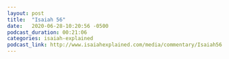 ```yaml
---
layout: post
title:  "Isaiah 56"
date:   2020-06-28-10:20:56 -0500
podcast_duration: 00:21:06
categories: isaiah-explained
podcast_link: http://www.isaiahexplained.com/media/commentary/Isaiah56.mp3
---
```

